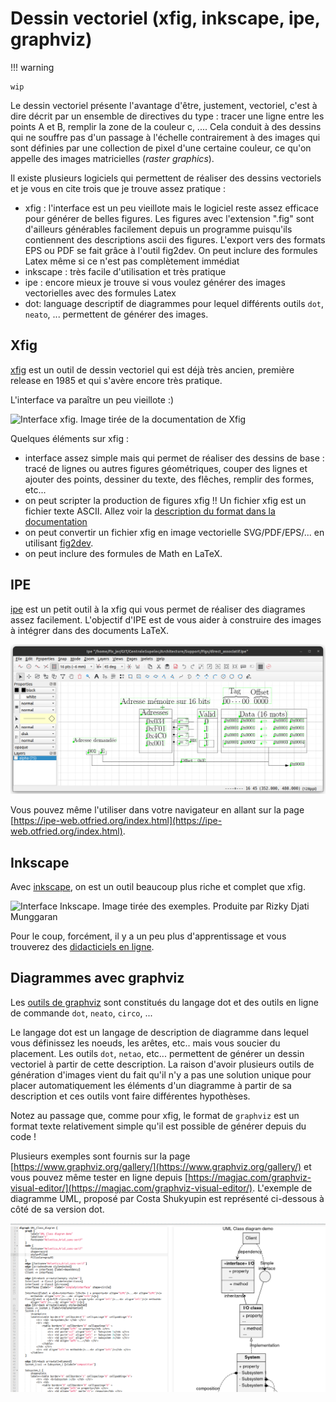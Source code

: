 # Dessin vectoriel (xfig, inkscape, ipe, graphviz)

!!! warning

	wip

Le dessin vectoriel présente l'avantage d'être, justement, vectoriel, c'est à dire décrit par un ensemble de directives du type : tracer une ligne entre les points A et B, remplir la zone de la couleur c, .... Cela conduit à des dessins qui ne souffre pas d'un passage à l'échelle contrairement à des images qui sont définies par une collection de pixel d'une certaine couleur, ce qu'on appelle des images matricielles (*raster graphics*). 

Il existe plusieurs logiciels qui permettent de réaliser des dessins vectoriels et je vous en cite trois que je trouve assez pratique :

- xfig : l'interface est un peu vieillote mais le logiciel reste assez efficace pour générer de belles figures. Les figures avec l'extension ".fig" sont d'ailleurs générables facilement depuis un programme puisqu'ils contiennent des descriptions ascii des figures. L'export vers des formats EPS ou PDF se fait grâce à l'outil fig2dev. On peut inclure des formules Latex même si ce n'est pas complètement immédiat
- inkscape : très facile d'utilisation et très pratique
- ipe : encore mieux je trouve si vous voulez générer des images vectorielles avec des formules Latex
- dot: language descriptif de diagrammes pour lequel différents outils `dot`,
  `neato`, ... permettent de générer des images.


## Xfig

[xfig](https://mcj.sourceforge.net/) est un outil de dessin vectoriel qui est
déjà très ancien, première release en 1985 et qui s'avère encore très pratique.

L'interface va paraître un peu vieillote :)

![Interface xfig. Image tirée de la documentation de Xfig](https://mcj.sourceforge.net/images/screen-image.png)

Quelques éléments sur xfig :

- interface assez simple mais qui permet de réaliser des dessins de base : tracé
  de lignes ou autres figures géométriques, couper des lignes et ajouter des
  points, dessiner du texte, des flêches, remplir des formes, etc...
- on peut scripter la production de figures xfig !! Un fichier xfig est un
  fichier texte ASCII. Allez voir la [description du format dans la
  documentation](https://mcj.sourceforge.net/fig-format.html)
- on peut convertir un fichier xfig en image vectorielle SVG/PDF/EPS/... en
  utilisant [fig2dev](https://sourceforge.net/p/mcj/fig2dev/ci/master/tree/).
- on peut inclure des formules de Math en LaTeX.

## IPE

[ipe](https://github.com/otfried/ipe) est un petit outil à la xfig qui vous permet de réaliser des diagrames assez
facilement. L'objectif d'IPE est de vous aider à construire des images à
intégrer dans des documents LaTeX.

![Interface d'IPE](../assets/ipe.png)

Vous pouvez même l'utiliser dans votre navigateur en allant sur la page [https://ipe-web.otfried.org/index.html](https://ipe-web.otfried.org/index.html).

## Inkscape

Avec [inkscape](https://inkscape.org/fr/), on est un outil beaucoup plus riche
et complet que xfig.

![Interface Inkscape. Image tirée des exemples. Produite par Rizky Djati Munggaran](https://media.inkscape.org/media/resources/file/Screenshot_Freedom_Machine_Inkscape_master_FB3NeUU.png)

Pour le coup, forcément, il y a un peu plus d'apprentissage et vous trouverez
des [didacticiels en ligne](https://inkscape.org/fr/apprendre/).

## Diagrammes avec graphviz

Les [outils de graphviz](https://www.graphviz.org/) sont constitués du langage dot et des outils en ligne de
commande `dot`, `neato`, `circo`, ...

Le langage dot est un langage de description de diagramme dans lequel vous
définissez les noeuds, les arêtes, etc.. mais vous soucier du placement. Les outils `dot`,
`netao`, etc... permettent de générer un dessin vectoriel à partir de cette
description. La raison d'avoir plusieurs outils de génération d'images vient du
fait qu'il n'y a pas une solution unique pour placer automatiquement les
éléments d'un diagramme à partir de sa description et ces outils vont faire
différentes hypothèses.

Notez au passage que, comme pour xfig, le format de `graphviz` est un format texte
relativement simple qu'il est possible de générer depuis du code !

Plusieurs exemples sont fournis sur la page [https://www.graphviz.org/gallery/](https://www.graphviz.org/gallery/) et vous pouvez même tester en ligne depuis [https://magjac.com/graphviz-visual-editor/](https://magjac.com/graphviz-visual-editor/). L'exemple de diagramme UML, proposé par Costa Shukyupin est représenté ci-dessous à côté de sa version dot.

![Exemple de diagrame UML avec dot](../assets/dot.png)

